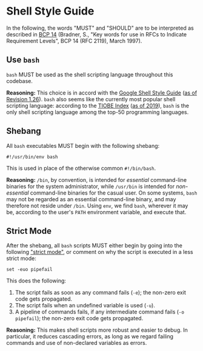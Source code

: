 # Shell Style Guide

In the following, the words "MUST" and "SHOULD" are to be interpreted
as described in [BCP 14](http://tools.ietf.org/html/bcp14) (Bradner,
S., "Key words for use in RFCs to Indicate Requirement Levels", BCP 14
(RFC 2119), March 1997).

## Use `bash`

`bash` MUST be used as the shell scripting language throughout this
codebase.

**Reasoning:** This choice is in accord with the [Google Shell Style
Guide](https://google.github.io/styleguide/shell.xml) ([as of Revision
1.26](https://web.archive.org/web/20190216182133/https://google.github.io/styleguide/shell.xml)).
`bash` also seems like the currently most popular shell scripting
language: according to the [TIOBE
Index](https://www.tiobe.com/tiobe-index/) ([as of
2019](https://web.archive.org/web/20190219075007/https://www.tiobe.com/tiobe-index/)),
`bash` is the only shell scripting language among the top-50
programming languages.

## Shebang

All `bash` executables MUST begin with the following shebang:

```
#!/usr/bin/env bash
```

This is used in place of the otherwise common `#!/bin/bash`.

**Reasoning:** `/bin`, by convention, is intended for _essential_
command-line binaries for the system administrator, while `/usr/bin`
is intended for _non-essential_ command-line binaries for the casual
user. On some systems, `bash` may not be regarded as an essential
command-line binary, and may therefore not reside under `/bin`. Using
`env`, we find `bash`, wherever it may be, according to the user's
`PATH` environment variable, and execute that.

## Strict Mode

After the shebang, all `bash` scripts MUST either begin by going into
the following ["strict
mode"](http://redsymbol.net/articles/unofficial-bash-strict-mode/), or
comment on why the script is executed in a less strict mode:

```
set -euo pipefail
```

This does the following:

  1. The script fails as soon as any command fails (`-e`); the
     non-zero exit code gets propagated.
  2. The script fails when an undefined variable is used (`-u`).
  3. A pipeline of commands fails, if any intermediate command fails
     (`-o pipefail`); the non-zero exit code gets propagated.

**Reasoning:** This makes shell scripts more robust and easier to
debug. In particular, it reduces cascading errors, as long as we
regard failing commands and use of non-declared variables as errors.

